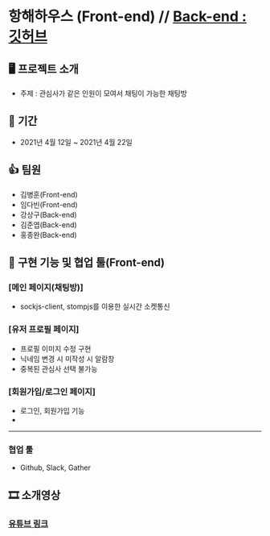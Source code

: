 # 항해하우스 (Front-end) // [Back-end : 깃허브][googlelink]
[googlelink]: https://github.com/HanghaeHouse/backend

## 🖥 프로젝트 소개
* 주제 : 관심사가 같은 인원이 모여서 채팅이 가능한 채팅방

## 📆 기간
* 2021년 4월 12일 ~ 2021년 4월 22일

## 👍 팀원
* 김병훈(Front-end)
* 임다빈(Front-end)
* 강상구(Back-end)
* 김준엽(Back-end)
* 홍종완(Back-end)


## 🔧 구현 기능 및 협업 툴(Front-end)
### [메인 페이지(채팅방)]
* sockjs-client, stompjs를 이용한 실시간 소켓통신

### [유저 프로필 페이지]
* 프로필 이미지 수정 구현
* 닉네임 변경 시 미작성 시 알람창
* 중복된 관심사 선택 불가능

### [회원가입/로그인 페이지]
* 로그인, 회원가입 기능
* 

 -----------------------------------
### 협업 툴
* Github, Slack, Gather


## 🎞 소개영상
### [유튜브 링크][youtube]
[youtube]: https://youtu.be/zD8-Xns-jrs
